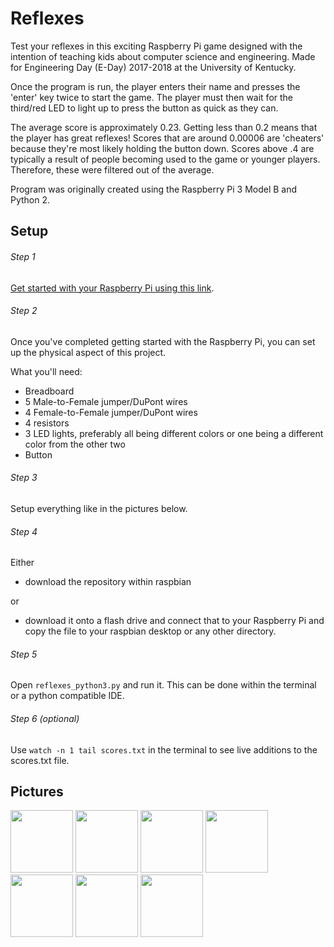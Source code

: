 # Reflexes

Test your reflexes in this exciting Raspberry Pi game designed with the intention of teaching kids about computer science and engineering. Made for Engineering Day (E-Day) 2017-2018 at the University of Kentucky.

Once the program is run, the player enters their name and presses the 'enter' key twice to start the game. The player must then wait for the third/red LED to light up to press the button as quick as they can.

The average score is approximately 0.23. Getting less than 0.2 means that the player has great reflexes! Scores that are around 0.00006 are 'cheaters' because they're most likely holding the button down. Scores above .4 are typically a result of people becoming used to the game or younger players. Therefore, these were filtered out of the average.

Program was originally created using the Raspberry Pi 3 Model B and Python 2.

## Setup

###### Step 1
[Get started with your Raspberry Pi using this link](https://www.imore.com/how-get-started-using-raspberry-pi).

###### Step 2
Once you've completed getting started with the Raspberry Pi, you can set up the physical aspect of this project.

What you'll need:
- Breadboard
- 5 Male-to-Female jumper/DuPont wires
- 4 Female-to-Female jumper/DuPont wires
- 4 resistors
- 3 LED lights, preferably all being different colors or one being a different color from the other two
- Button

###### Step 3
Setup everything like in the pictures below.

###### Step 4
Either
* download the repository within raspbian

or
* download it onto a flash drive and connect that to your Raspberry Pi and copy the file to your raspbian desktop or any other directory.

###### Step 5
Open ```reflexes_python3.py``` and run it. This can be done within the terminal or a python compatible IDE.

###### Step 6 (optional)
Use ```watch -n 1 tail scores.txt``` in the terminal to see live additions to the scores.txt file.

## Pictures
<img src="images/IMG_1978.jpg" width="100">
<img src="images/IMG_1979.jpg" width="100">
<img src="images/IMG_1980.jpg" width="100">
<img src="images/IMG_1981.jpg" width="100">
<img src="images/IMG_1982.jpg" width="100">
<img src="images/IMG_1983.jpg" width="100">
<img src="images/IMG_1978.jpg" width="100">
